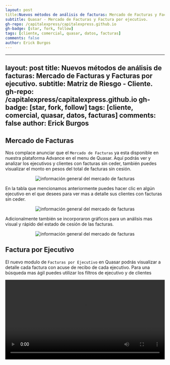 ```yaml
---
layout: post
title:Nuevos métodos de análisis de facturas: Mercado de Facturas y Facturas por ejecutivo.
subtitle: Quasar - Mercado de Facturas y Factura por ejecutivo.
gh-repo: /capitalexpress/capitalexpress.github.io
gh-badge: [star, fork, follow]
tags: [cliente, comercial, quasar, datos, facturas]
comments: false
author: Erick Burgos
---
```

---
layout: post
title: Nuevos métodos de análisis de facturas: Mercado de Facturas y Facturas por ejecutivo.
subtitle: Matriz de Riesgo - Cliente.
gh-repo: /capitalexpress/capitalexpress.github.io
gh-badge: [star, fork, follow]
tags: [cliente, comercial, quasar, datos, facturas]
comments: false
author: Erick Burgos
---

## Mercado de Facturas
Nos complace anunciar que el `Mercado de Facturas` ya esta disponible en nuestra plataforma Advance en  el menu de Quasar. Aquí podrás ver y analizar los ejecutivos y clientes con facturas sin ceder, también puedes visualizar el monto en pesos del total de facturas sin cesión.
<p align="center">
  <img src="https://cdn.capitalexpress.cl/img/mercado-facturas-general.png" alt="información general del mercado de facturas">
</p>

En la tabla que mencionamos anteriormente puedes hacer clic en algún ejecutivo en el que desees para ver mas a detalle sus clientes con facturas sin ceder.
<p align="center">
  <img src="https://cdn.capitalexpress.cl/img/mercado-facturas-ejecutivo.png" alt="información general del mercado de facturas">
</p>

Adicionalmente también se incorporaron gráficos para un análisis mas visual y rápido del estado de cesión de las facturas.
<p align="center">
  <img src="https://cdn.capitalexpress.cl/img/graficos-mercado.png" alt="información general del mercado de facturas">
</p>

## Factura por Ejecutivo
El nuevo modulo de `Facturas por Ejecutivo` en Quasar podrás visualizar a detalle cada factura con acuse de recibo de cada ejecutivo. Para una búsqueda mas ágil puedes utilizar los filtros de ejecutivo y de clientes

<video width="100%"  controls autoplay loop>
  <source src="https://cdn.capitalexpress.cl/video/2024-12-30-11-50-00-FacturaXejecutivo.mp4" type="video/mp4">
</video>

